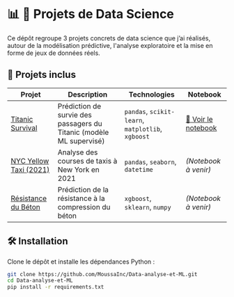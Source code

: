 # 📊 🧠 Projets de Data Science

Ce dépôt regroupe 3 projets concrets de data science que j’ai réalisés, autour de la modélisation prédictive, l'analyse exploratoire et la mise en forme de jeux de données réels.

## 🚀 Projets inclus

| Projet | Description | Technologies | Notebook |
|--------|-------------|--------------|----------|
| [Titanic Survival](./projets/1-titanic-survival) | Prédiction de survie des passagers du Titanic (modèle ML supervisé) | `pandas`, `scikit-learn`, `matplotlib`, `xgboost` | [📓 Voir le notebook](./projets/1-titanic-survival/titanic.ipynb) |
| [NYC Yellow Taxi (2021)](./projets/2-nyc-yellow-taxi-2021) | Analyse des courses de taxis à New York en 2021 | `pandas`, `seaborn`, `datetime` | _(Notebook à venir)_ |
| [Résistance du Béton](./projets/3-resistance-beton) | Prédiction de la résistance à la compression du béton | `xgboost`, `sklearn`, `numpy` | _(Notebook à venir)_ |

## 🛠️ Installation

Clone le dépôt et installe les dépendances Python :

```bash
git clone https://github.com/MoussaInc/Data-analyse-et-ML.git
cd Data-analyse-et-ML
pip install -r requirements.txt
